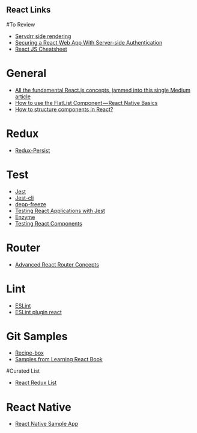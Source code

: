React Links
----
#To Review

- [Servdrr side rendering](https://hackernoon.com/whats-new-with-server-side-rendering-in-react-16-9b0d78585d67)
- [Securing a React Web App With Server-side Authentication](https://medium.appbase.io/securing-a-react-web-app-with-server-side-authentication-1b7c7dc55c16)
- [React JS Cheatsheet](https://reddit.com/r/reactjs/comments/7bf8wa/reactjs_cheatsheet/)
# General
- [All the fundamental React.js concepts, jammed into this single Medium article](https://medium.freecodecamp.org/all-the-fundamental-react-js-concepts-jammed-into-this-single-medium-article-c83f9b53eac2)
- [How to use the FlatList Component — React Native Basics](https://medium.com/react-native-development/how-to-use-the-flatlist-component-react-native-basics-92c482816fe6)
- [How to structure components in React?](https://reallifeprogramming.com/how-to-structure-components-in-react-54fc43e71546)

# Redux
- [Redux-Persist](https://github.com/rt2zz/redux-persist)

# Test
- [Jest](https://facebook.github.io/jest/)
- [Jest-cli](https://facebook.github.io/jest/docs/en/cli.html)
- [depp-freeze](https://www.npmjs.com/package/deep-freeze)
- [Testing React Applications with Jest](https://auth0.com/blog/testing-react-applications-with-jest/)
- [Enzyme](https://github.com/airbnb/enzyme/blob/master/docs/guides/jest.md)
- [Testing React Components](https://reddit.com/r/reactjs/comments/7b5033/testing_react_components/)

# Router
- [Advanced React Router Concepts](https://reddit.com/r/reactjs/comments/7be0iv/advanced_react_router_concepts/)

# Lint
- [ESLint](https://eslint.org)
- [ESLint plugin react](https://www.npmjs.com/package/eslint-plugin-react)

# Git Samples
- [Recipe-box](https://github.com/Kallaway/recipe-box)
- [Samples from Learning React Book](https://github.com/MoonHighway/learning-react)

#Curated List
- [React Redux List](https://github.com/markerikson/react-redux-links)


# React Native
- [React Native Sample App]( https://reddit.com/r/reactjs/comments/7bjzr0/a_hacker_news_reader_built_in_react_native/)